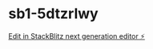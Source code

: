 # sb1-5dtzrlwy

[Edit in StackBlitz next generation editor ⚡️](https://stackblitz.com/~/github.com/safiullah16/sb1-5dtzrlwy)